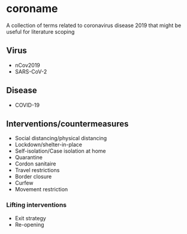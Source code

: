 # coroname

A collection of terms related to coronavirus disease 2019 that might be useful for literature scoping

## Virus
* nCov2019
* SARS-CoV-2

## Disease
* COVID-19

## Interventions/countermeasures
* Social distancing/physical distancing
* Lockdown/shelter-in-place
* Self-isolation/Case isolation at home
* Quarantine
* Cordon sanitaire
* Travel restrictions
* Border closure
* Curfew
* Movement restriction
### Lifting interventions
* Exit strategy
* Re-opening
